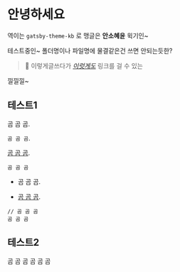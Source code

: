 안녕하세요
===

역이는 `gatsby-theme-kb` 로 맹글은 **안소혜윤** 윅기인~

테스트중인~
폴더명이나 파일명에 물결같은건 쓰면 안되는듯한?


> 📢  이렇게글쓰다가 [_이럿게도_](https://www.naver.com/) 링크를 걸 수 있는

낄낄낄~

## 테스트1

곰 곰 곰.

`곰 곰 곰`.

[곰 곰 곰](https://www.naver.com/).

``` text
곰 곰 곰
```

- 곰 곰 곰.

- [곰 곰 곰](https://www.naver.com/).
```tsx
// 곰 곰 곰
곰 곰 곰
```

## 테스트2

곰 곰 곰 곰 곰 곰